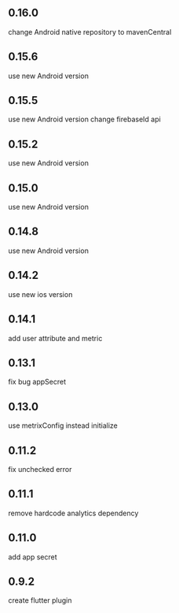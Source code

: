 ## 0.16.0
change Android native repository to mavenCentral
## 0.15.6
use new Android version
## 0.15.5
use new Android version
change firebaseId api
## 0.15.2
use new Android version
## 0.15.0
use new Android version
## 0.14.8
use new Android version
## 0.14.2
use new ios version
## 0.14.1
add user attribute and metric
## 0.13.1
fix bug appSecret
## 0.13.0
use metrixConfig instead initialize
## 0.11.2
fix unchecked error
## 0.11.1
remove hardcode analytics dependency
## 0.11.0
add app secret
## 0.9.2
create flutter plugin